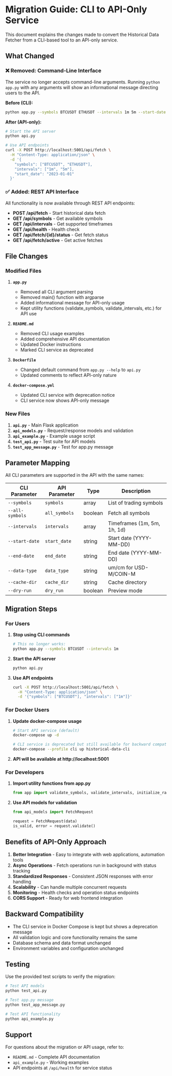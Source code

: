 # Migration Guide: CLI to API-Only Service

This document explains the changes made to convert the Historical Data Fetcher from a CLI-based tool to an API-only service.

## What Changed

### ❌ Removed: Command-Line Interface
The service no longer accepts command-line arguments. Running `python app.py` with any arguments will show an informational message directing users to the API.

**Before (CLI):**
```bash
python app.py --symbols BTCUSDT ETHUSDT --intervals 1m 5m --start-date 2023-01-01
```

**After (API-only):**
```bash
# Start the API server
python api.py

# Use API endpoints
curl -X POST http://localhost:5001/api/fetch \
  -H "Content-Type: application/json" \
  -d '{
    "symbols": ["BTCUSDT", "ETHUSDT"],
    "intervals": ["1m", "5m"],
    "start_date": "2023-01-01"
  }'
```

### ✅ Added: REST API Interface
All functionality is now available through REST API endpoints:

- **POST /api/fetch** - Start historical data fetch
- **GET /api/symbols** - Get available symbols
- **GET /api/intervals** - Get supported timeframes
- **GET /api/health** - Health check
- **GET /api/fetch/{id}/status** - Get fetch status
- **GET /api/fetch/active** - Get active fetches

## File Changes

### Modified Files

1. **`app.py`**
   - Removed all CLI argument parsing
   - Removed main() function with argparse
   - Added informational message for API-only usage
   - Kept utility functions (validate_symbols, validate_intervals, etc.) for API use

2. **`README.md`**
   - Removed CLI usage examples
   - Added comprehensive API documentation
   - Updated Docker instructions
   - Marked CLI service as deprecated

3. **`Dockerfile`**
   - Changed default command from `app.py --help` to `api.py`
   - Updated comments to reflect API-only nature

4. **`docker-compose.yml`**
   - Updated CLI service with deprecation notice
   - CLI service now shows API-only message

### New Files

1. **`api.py`** - Main Flask application
2. **`api_models.py`** - Request/response models and validation
3. **`api_example.py`** - Example usage script
4. **`test_api.py`** - Test suite for API models
5. **`test_app_message.py`** - Test for app.py message

## Parameter Mapping

All CLI parameters are supported in the API with the same names:

| CLI Parameter | API Parameter | Type | Description |
|---------------|---------------|------|-------------|
| `--symbols` | `symbols` | array | List of trading symbols |
| `--all-symbols` | `all_symbols` | boolean | Fetch all symbols |
| `--intervals` | `intervals` | array | Timeframes (1m, 5m, 1h, 1d) |
| `--start-date` | `start_date` | string | Start date (YYYY-MM-DD) |
| `--end-date` | `end_date` | string | End date (YYYY-MM-DD) |
| `--data-type` | `data_type` | string | um/cm for USD-M/COIN-M |
| `--cache-dir` | `cache_dir` | string | Cache directory |
| `--dry-run` | `dry_run` | boolean | Preview mode |

## Migration Steps

### For Users

1. **Stop using CLI commands**
   ```bash
   # This no longer works:
   python app.py --symbols BTCUSDT --intervals 1m
   ```

2. **Start the API server**
   ```bash
   python api.py
   ```

3. **Use API endpoints**
   ```bash
   curl -X POST http://localhost:5001/api/fetch \
     -H "Content-Type: application/json" \
     -d '{"symbols": ["BTCUSDT"], "intervals": ["1m"]}'
   ```

### For Docker Users

1. **Update docker-compose usage**
   ```bash
   # Start API service (default)
   docker-compose up -d
   
   # CLI service is deprecated but still available for backward compatibility
   docker-compose --profile cli up historical-data-cli
   ```

2. **API will be available at http://localhost:5001**

### For Developers

1. **Import utility functions from app.py**
   ```python
   from app import validate_symbols, validate_intervals, initialize_rate_limiter
   ```

2. **Use API models for validation**
   ```python
   from api_models import FetchRequest
   
   request = FetchRequest(data)
   is_valid, error = request.validate()
   ```

## Benefits of API-Only Approach

1. **Better Integration** - Easy to integrate with web applications, automation tools
2. **Async Operations** - Fetch operations run in background with status tracking
3. **Standardized Responses** - Consistent JSON responses with error handling
4. **Scalability** - Can handle multiple concurrent requests
5. **Monitoring** - Health checks and operation status endpoints
6. **CORS Support** - Ready for web frontend integration

## Backward Compatibility

- The CLI service in Docker Compose is kept but shows a deprecation message
- All validation logic and core functionality remains the same
- Database schema and data format unchanged
- Environment variables and configuration unchanged

## Testing

Use the provided test scripts to verify the migration:

```bash
# Test API models
python test_api.py

# Test app.py message
python test_app_message.py

# Test API functionality
python api_example.py
```

## Support

For questions about the migration or API usage, refer to:
- `README.md` - Complete API documentation
- `api_example.py` - Working examples
- API endpoints at `/api/health` for service status
